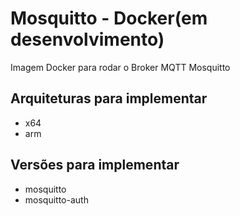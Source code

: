# Mosquitto - Docker(em desenvolvimento)

Imagem Docker para rodar o Broker MQTT Mosquitto

## Arquiteturas para implementar

* x64
* arm

## Versões para implementar

* mosquitto
* mosquitto-auth
